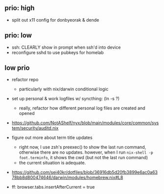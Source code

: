 ## prio: high
- split out x11 config for donbyeorak & dende

## prio: low
- ssh: CLEARLY show in prompt when ssh'd into device
- reconfigure sshd to use pubkeys for homelab

## low prio
- refactor repo
  - particularly with nix/darwin conditional logic
- set up personal & work logfiles w/ syncthing: (ln -s ?)
  - really, refactor how different personal log files are created and opened
- https://github.com/NotAShelf/nyx/blob/main/modules/core/common/system/security/auditd.nix
- figure out more about term title updates
  - right now, I use zsh's preexec() to show the last run command,
    otherwise there are no updates. however, when I run
    `nix-shell -p foot.terminfo`,
    it shows the cwd (but not the last run command)
  - the current situation is adequate.
- https://github.com/sei40kr/dotfiles/blob/36916db5d20fb3899e6ac0a6378bb8d800474646/darwin/modules/homebrew.nix#L8

- ff:
  browser.tabs.insertAfterCurrent = true
